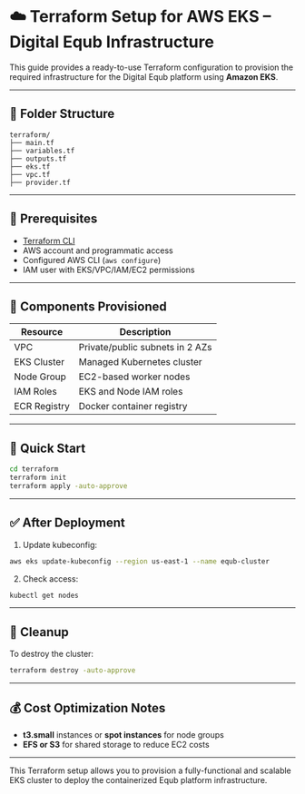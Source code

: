 # ☁️ Terraform Setup for AWS EKS – Digital Equb Infrastructure

This guide provides a ready-to-use Terraform configuration to provision the required infrastructure for the Digital Equb platform using **Amazon EKS**.

---

## 📁 Folder Structure

```
terraform/
├── main.tf
├── variables.tf
├── outputs.tf
├── eks.tf
├── vpc.tf
├── provider.tf
```

---

## 🔧 Prerequisites

- [Terraform CLI](https://developer.hashicorp.com/terraform/downloads)
- AWS account and programmatic access
- Configured AWS CLI (`aws configure`)
- IAM user with EKS/VPC/IAM/EC2 permissions

---

## 🧱 Components Provisioned

| Resource        | Description                         |
|-----------------|-------------------------------------|
| VPC             | Private/public subnets in 2 AZs     |
| EKS Cluster     | Managed Kubernetes cluster          |
| Node Group      | EC2-based worker nodes              |
| IAM Roles       | EKS and Node IAM roles              |
| ECR Registry    | Docker container registry           |

---

## 🚀 Quick Start

```bash
cd terraform
terraform init
terraform apply -auto-approve
```

---


## ✅ After Deployment

1. Update  kubeconfig:
```bash
aws eks update-kubeconfig --region us-east-1 --name equb-cluster
```

2. Check access:
```bash
kubectl get nodes
```

---

## 🧼 Cleanup

To destroy the cluster:
```bash
terraform destroy -auto-approve
```

---

## 💰 Cost Optimization Notes

-  **t3.small** instances or **spot instances** for node groups
-  **EFS or S3** for shared storage to reduce EC2 costs

---

This Terraform setup allows you to provision a fully-functional and scalable EKS cluster to deploy the containerized Equb platform infrastructure.